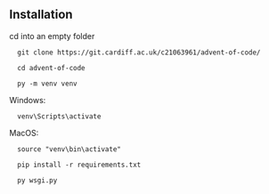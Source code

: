## Installation

cd into an empty folder

```
  git clone https://git.cardiff.ac.uk/c21063961/advent-of-code/
```

```
  cd advent-of-code
```

```
  py -m venv venv
```

  Windows:
```
  venv\Scripts\activate
```
  MacOS:
```
  source "venv\bin\activate"
```

```
  pip install -r requirements.txt
```

```
  py wsgi.py
```
    
